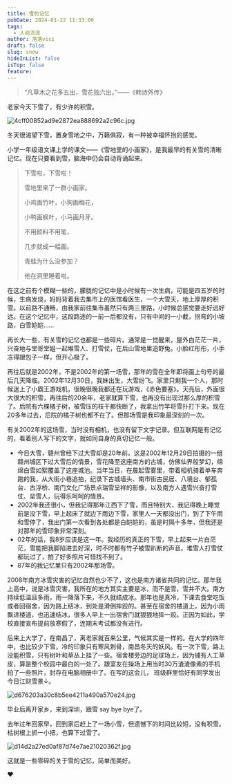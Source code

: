 ```yaml
---
title: 雪的记忆
pubDate: 2024-01-22 11:33:00
tags:
  - 人间流浪
author: 落落vici
draft: false
slug: snow
hideInList: false
isTop: false
feature:
---
```

> “凡草木之花多五出，雪花独六出。”——《韩诗外传》

老家今天下雪了，有少许的积雪。

![4cff00852ad9e2872ea888692a2c96c.jpg](https://img.hux.ink/image/2024/01/4cff00852ad9e2872ea888692a2c96c.jpg)

冬天很渴望下雪，置身雪地之中，万籁俱寂，有一种被幸福怀抱的感觉。

小学一年级语文课上学的课文——《雪地里的小画家》，是我最早的有关雪的清晰记忆。现在只要看到雪，脑海中仍会自动背诵起来。

>下雪啦，下雪啦！
>
>雪地里来了一群小画家。
>
>小鸡画竹叶，小狗画梅花，
>
>小鸭画枫叶，小马画月牙。
>
>不用颜料不用笔，
>
>几步就成一幅画。
>
>青蛙为什么没参加？
>
>他在洞里睡着啦。

在这之前有个模糊一些的，朦胧的记忆中是小时候有一次生病，可能是四五岁的时候，生病发烧，妈妈背着我去集市上的医馆看医生，一个大雪天，地上厚厚的积雪。以前路不通畅，由我家前往集市虽然只有两三里路，小时候总感觉要走好远好远。在这个记忆中，这段路途的一前一后都没有，只有中间的一小截，拐弯的小坡路，白雪皑皑……

再长大一些，有关雪的记忆也都是一些碎片。通常是一觉醒来，屋外白茫茫一片，兴奋地与堂哥堂姐一起堆雪人、打雪仗，在后山雪地里追野兔。小脸红彤彤，小手冻得跟包子一样，但开心极了。

再往后就是2002年，不是2002年的第一场雪，那年的雪在全年即将画上句号的最后几天降临。2002年12月30日，我妹出生，大雪纷飞。家里只剩我一个人，那时候迷上了小霸王游戏机，很晚很晚我都还在玩游戏，《赤色要塞》。天亮后，外面很大很大的积雪，再往后的20余年，老家就算下雪，也再没有出现过那么厚的积雪了。后院有六棵橘子树，被雪压的枝干都快断了，我拿出竹竿将雪扑打下来。现在20多年过去，后院的橘子树也都不在了。但那场雪是我印象最深刻的一次。

有关2002年的这场雪，当时没有相机，也没有留下文字记录。但互联网是有记忆的，看着别人写下的文字，就如同自身的真切记忆一般。
- 今日大雪，赣州曾经下过大雪却是20年前。这是2002年12月29日拍摄的一组赣州城区下过大雪后的情景，雪花降至这座南方的古城，仿佛仙界般梦幻，绵绵白雪如絮覆盖了这座城池。当年当日，在晨起雪雾里，带着相机骑着单车奔跑的我，从大街小巷追拍，纪录下古城墙头、南市街古民居、八境台、郁孤台、古浮桥、南门文化广场景点瑞雪呈祥的影像，以及南方人遇雪兴奋打雪仗、垒雪人，玩得乐呵呵的情景。
- 2002年我还很小，但我记得那年江西下了雪，而且特别大，我记得晚上睡觉前是没下雪，早上起床了就边下雨边下雪，家里人一天都没出门，到了下午雨和雪停了，我出门第一次看到各处都是白皑皑的，虽是时隔十多年，但我还是对那年的雪印象非常深刻。
- 02年的话，我8岁应该是这一年。我经历的真正的下雪，早上起来一片白茫茫，雪能把我脚陷进去好深，时不时都有竹子被雪趴断的声音。堆雪人打雪仗都玩过了，拍了好多照片可惜找不到了。
- 87年的我记忆里只有2002年那场雪。

2008年南方冰雪灾害的记忆自然也少不了，这也是南方诸省共同的记忆。那年我上高中，说是冰雪灾害，我所在的地方其实主要是冰，而不是雪，雪并不大。南方持续低温且多雨，雨一降落下来，不久就结成冰。那年也是真冷，下课去食堂吃饭或者回宿舍，因为路上结冰，到处是滑倒摔跤的。甚至在宿舍的楼道上，因为小雨飘进楼道，也迅速结冰，很多人早上一出宿舍门就狠狠地摔一跤。正因为如此，学校直接宣布提前放寒假了，连期末考试都没有进行。

后来上大学了，在南昌了，离老家就百来公里，气候其实是一样的。在大学的四年中，也比较少下雪，冷的印象只有寒风刺骨，南昌冬天的妖风。有一次下雪，路上没能积雪，只有树叶和草丛上挂了一些。宿舍楼旁边的足球场上，因为铺有人工草皮，算是整个校园中最白的一处了。跟室友在操场上用当时30万渣渣像素的手机拍了一些照片，封存在电脑相册中了。在写的这会儿， 班级群里恰好有同学发出今日江财雪景↓。

![d676203a30c8b5ee4211a490a570e24.jpg](https://img.hux.ink/image/2024/01/d676203a30c8b5ee4211a490a570e24.jpg)

毕业后离开家乡，来到深圳，跟雪 say bye bye了。

去年过年回家早，回到家后赶上了一场小雪，但遗憾下的时间比较短，没有积雪。枯树根上抓一小把，也算下过雪了。

![d14d2a27ed0af87d74e7ae21020362f.jpg](https://img.hux.ink/image/2024/01/d14d2a27ed0af87d74e7ae21020362f.jpg)

这就是一些零碎的关于雪的记忆，简单而美好。

❤